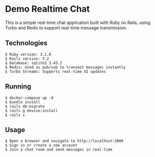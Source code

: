 # Demo Realtime Chat

This is a simple real-time chat application built with Ruby on Rails, using Turbo and Redis to support real-time message transmission.

## Technologies

```
$ Ruby version: 3.1.0
$ Rails version: 7.2
$ Database: sqlite3 3.43.2
$ Redis: Used as pub/sub to transmit messages instantly
$ Turbo Streams: Supports real-time UI updates
```

## Running

```
$ docker-compose up -d
$ bundle install
$ rails db:migrate
$ rails g devise:install
$ rails s       
```

## Usage
```
$ Open a browser and navigate to http://localhost:3000
$ Sign in or create a new account
$ Join a chat room and send messages in real-time    
```